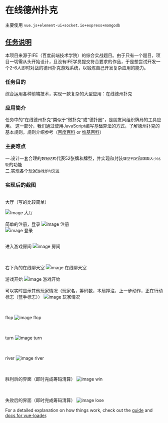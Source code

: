 # 在线德州扑克

主要使用 `vue.js+element-ui+socket.io+express+momgodb`



## [任务说明](http://ife.baidu.com/course/detail/id/120)    
本项目来源于IFE（百度前端技术学院）的综合实战题目。由于只有一个题目，项目一切需从头开始设计，且没有IFE学员提交符合要求的作品，于是想尝试开发一个2-6人即时对战的德州扑克游戏系统，以锻炼自己开发复杂应用的能力。

### 任务目的
综合运用各种前端技术，实现一款复杂的大型应用：在线德州扑克

### 应用简介 
任务中的“在线德州扑克”类似于“微扑克”或“德扑圈”，是朋友间组织牌局的工具应用。
这一部分，我们通过使用JavaScript编写基础算法的方式，了解德州扑克的基本规则。规则介绍参考（[百度百科](http://baike.baidu.com/link?url=jKADh0XgSlQXR1l9WRPDNauZ1sBBSCcYdzhy-xDuJIbvimpNh6St0l3d34HZWLa1w_toImFXjZXycJzkyeSfHFXcuuDEKDHmjmY3GtyO33BAiT8wuk5Wwoc1pRp9DZ6LZiNLcjNPmwn5Io1xjP_iMU21Nni8CSUEhrrzfvmXLcgsFWdpHSs-gTeK_qhPeonWjJBrIB7uzSCUDQWFTgY02zK_q7CkEUv6QwCKELM1pfK) or [维基百科](https://zh.wikipedia.org/wiki/%E5%BE%B7%E5%B7%9E%E6%92%B2%E5%85%8B)）
### 主要难点
一.设计一套合理的`数据结构`代表52张牌和牌型，并实现和封装`牌型判定`和`牌面大小比较`的功能<br> 
二.实现各个玩家`游戏即时交互`


### 实现后的截图


<br> 
大厅（写的比较简单）

![Image 大厅](https://github.com/ldljlzl/projectPic/blob/master/Tpoker/%E5%A4%A7%E5%8E%85.PNG)
<br><br> 
简单的注册，登录
![image 注册](https://github.com/ldljlzl/projectPic/blob/master/Tpoker/%E6%B3%A8%E5%86%8C.PNG)
<br>
![image 登录](https://github.com/ldljlzl/projectPic/blob/master/Tpoker/%E7%99%BB%E5%BD%95.PNG)
<br><br> 

进入游戏房间
![image 房间](https://github.com/ldljlzl/projectPic/blob/master/Tpoker/%E6%88%BF%E9%97%B4.PNG)

<br><br> 
右下角的在线聊天室
![image 在线聊天室](https://github.com/ldljlzl/projectPic/blob/master/Tpoker/%E5%9C%A8%E7%BA%BF%E8%81%8A%E5%A4%A9%E5%AE%A4.PNG)
<br><br> 
游戏开始
![image 游戏开始](https://github.com/ldljlzl/projectPic/blob/master/Tpoker/%E6%B8%B8%E6%88%8F%E5%BC%80%E5%A7%8B.PNG)
<br><br> 
可以实时显示其他玩家情况（玩家名，筹码数，本局押注，上一步动作，正在行动标志（蓝手标志））
![image 玩家情况](https://github.com/ldljlzl/projectPic/blob/master/Tpoker/玩家情况.PNG)

<br><br> 
flop
![image flop](https://github.com/ldljlzl/projectPic/blob/master/Tpoker/flop.PNG)

<br><br> 
turn
![image turn](https://github.com/ldljlzl/projectPic/blob/master/Tpoker/turn.PNG)

<br><br> 
river
![image river](https://github.com/ldljlzl/projectPic/blob/master/Tpoker/river.PNG)

<br><br> 
胜利后的界面（即时完成筹码清算）
![image win](https://github.com/ldljlzl/projectPic/blob/master/Tpoker/win.PNG)


<br><br> 
失败后的界面（即时完成筹码清算）
![image lose](https://github.com/ldljlzl/projectPic/blob/master/Tpoker/lose.PNG)





For a detailed explanation on how things work, check out the [guide](http://vuejs-templates.github.io/webpack/) and [docs for vue-loader](http://vuejs.github.io/vue-loader).
